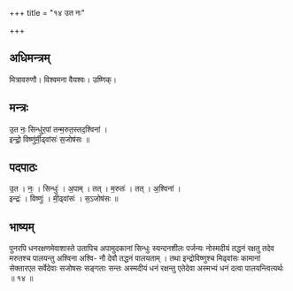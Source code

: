 +++
title = "१४ उत नः"

+++
## अधिमन्त्रम्
मित्रावरुणौ। विश्वमना वैयश्वः। उष्णिक्।

## मन्त्रः
उ॒त नः॒ सिन्धु॑र॒पां तन्म॒रुत॒स्तद॒श्विना॑ ।  
इन्द्रो॒ विष्णु॑र्मी॒ढ्वांसः॑ स॒जोष॑सः ॥

## पदपाठः
उ॒त । नः॒ । सिन्धुः॑ । अ॒पाम् । तत् । म॒रुतः॑ । तत् । अ॒श्विना॑ ।  
इन्द्रः॑ । विष्णुः॑ । मी॒ढ्वांसः॑ । स॒ऽजोष॑सः ॥

## भाष्यम्
पुनरपि धनरक्षणमेवाशास्ते उतापिच अपामुदकानां सिन्धुः स्यन्दनशीलः पर्जन्यः नोस्मदीयं तद्धनं रक्षतु तदेव मरुतश्च पालयन्तु अश्विना अश्वि- नौ देवौ तद्धनं पालयताम् । तथा इन्द्रोविष्णुश्च मिढ्वांसः कामानां सेक्तारएत सर्वेदेवाः सजोषसः सङ्गताः सन्तः अस्मदीयं धनं रक्षन्तु एतेदेवा अस्मभ्यं धनं दत्वा पालयन्त्वित्यर्थः ॥ १४ ॥